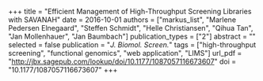 +++
title = "Efficient Management of High-Throughput Screening Libraries with SAVANAH"
date = 2016-10-01
authors = ["markus_list", "Marlene Pedersen Elnegaard", "Steffen Schmidt", "Helle Christiansen", "Qihua Tan", "Jan Mollenhauer", "Jan Baumbach"]
publication_types = ["2"]
abstract = ""
selected = false
publication = "*J. Biomol. Screen.*"
tags = ["high-throughput screening", "functional genomics", "web application", "LIMS"]
url_pdf = "http://jbx.sagepub.com/lookup/doi/10.1177/1087057116673607"
doi = "10.1177/1087057116673607"
+++

